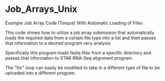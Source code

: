 # Job_Arrays_Unix
Example Job Array Code (Torque) With Automatic Loading of Files

This code shows how to utilize a job array submission that automatically loads the required data from a certain file type 
into a list and then passes that information to a desired program very analysis

Specifically this program loads fastq files from a specific directory and passes that information to STAR RNA-Seq
alignment program.

The "for" loop can easily be modified to take in a different type of file to be uploaded into a different program.
